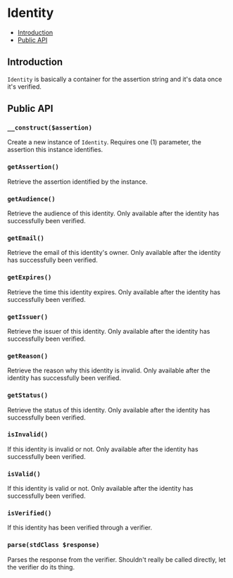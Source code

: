 # Identity

- [Introduction](#introduction)
- [Public API](#public-api)

<a name="introduction"></a>
## Introduction

`Identity` is basically a container for the assertion string and it's data once it's verified.

<a name="public-api"></a>
## Public API

### `__construct($assertion)`

Create a new instance of `Identity`. Requires one (1) parameter, the assertion this instance ìdentifies.

### `getAssertion()`

Retrieve the assertion identified by the instance.

### `getAudience()`

Retrieve the audience of this identity. Only available after the identity has successfully been verified.

### `getEmail()`

Retrieve the email of this identity's owner. Only available after the identity has successfully been verified.

### `getExpires()`

Retrieve the time this identity expires. Only available after the identity has successfully been verified.

### `getIssuer()`

Retrieve the issuer of this identity. Only available after the identity has successfully been verified.

### `getReason()`

Retrieve the reason why this identity is invalid. Only available after the identity has successfully been verified.

### `getStatus()`

Retrieve the status of this identity. Only available after the identity has successfully been verified.

### `isInvalid()`

If this identity is invalid or not. Only available after the identity has successfully been verified.

### `isValid()`

If this identity is valid or not. Only available after the identity has successfully been verified.

### `isVerified()`

If this identity has been verified through a verifier.

### `parse(stdClass $response)`

Parses the response from the verifier. Shouldn't really be called directly, let the verifier do its thing.
